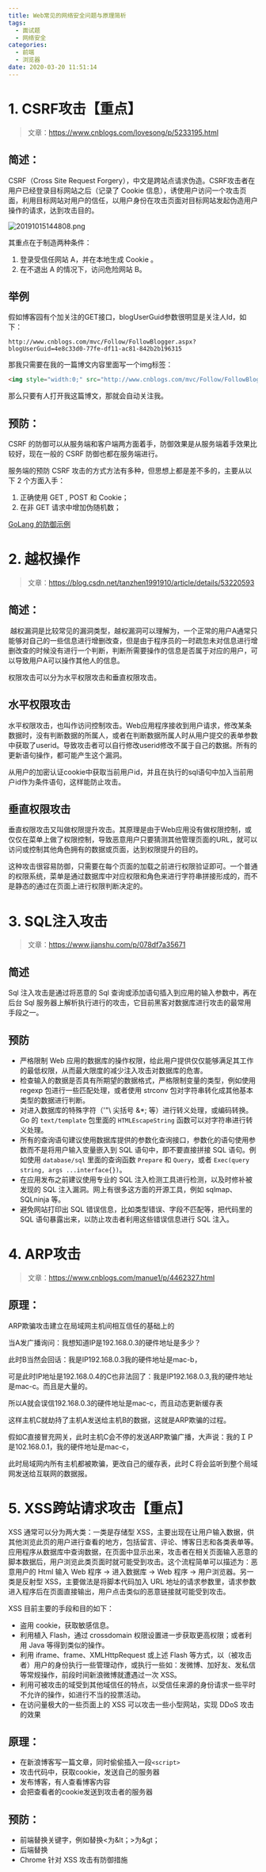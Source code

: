 ```yaml
---
title: Web常见的网络安全问题与原理简析
tags:
  - 面试题
  - 网络安全
categories:
  - 前端
  - 浏览器
date: 2020-03-20 11:51:14
---
```

# 1. CSRF攻击【重点】

> 文章：https://www.cnblogs.com/lovesong/p/5233195.html

## 简述：

CSRF（Cross Site Request Forgery），中文是跨站点请求伪造。CSRF攻击者在用户已经登录目标网站之后（记录了 Cookie 信息），诱使用户访问一个攻击页面，利用目标网站对用户的信任，以用户身份在攻击页面对目标网站发起伪造用户操作的请求，达到攻击目的。

![20191015144808.png](http://img.cdn.esunr.xyz/markdown/20191015144808.png)

其重点在于制造两种条件：

1. 登录受信任网站 A，并在本地生成 Cookie 。
2. 在不退出 A 的情况下，访问危险网站 B。

## 举例

假如博客园有个加关注的GET接口，blogUserGuid参数很明显是关注人Id，如下：
```
http://www.cnblogs.com/mvc/Follow/FollowBlogger.aspx?blogUserGuid=4e8c33d0-77fe-df11-ac81-842b2b196315
```
那我只需要在我的一篇博文内容里面写一个img标签：
```html
<img style="width:0;" src="http://www.cnblogs.com/mvc/Follow/FollowBlogger.aspx?blogUserGuid=4e8c33d0-77fe-df11-ac81-842b2b196315"   />
```
那么只要有人打开我这篇博文，那就会自动关注我。

## 预防：

CSRF 的防御可以从服务端和客户端两方面着手，防御效果是从服务端着手效果比较好，现在一般的 CSRF 防御也都在服务端进行。

服务端的预防 CSRF 攻击的方式方法有多种，但思想上都是差不多的，主要从以下 2 个方面入手：

1. 正确使用 GET , POST 和 Cookie；
2. 在非 GET 请求中增加伪随机数；

[GoLang 的防御示例](https://learnku.com/docs/build-web-application-with-golang/091-prevention-of-csrf-attacks/3209)



# 2. 越权操作

> 文章：https://blog.csdn.net/tanzhen1991910/article/details/53220593

## 简述：
 越权漏洞是比较常见的漏洞类型，越权漏洞可以理解为，一个正常的用户A通常只能够对自己的一些信息进行增删改查，但是由于程序员的一时疏忽未对信息进行增删改查的时候没有进行一个判断，判断所需要操作的信息是否属于对应的用户，可以导致用户A可以操作其他人的信息。​

权限攻击可以分为水平权限攻击和垂直权限攻击。

## 水平权限攻击

水平权限攻击，也叫作访问控制攻击。Web应用程序接收到用户请求，修改某条数据时，没有判断数据的所属人，或者在判断数据所属人时从用户提交的表单参数中获取了userid。导致攻击者可以自行修改userid修改不属于自己的数据。所有的更新语句操作，都可能产生这个漏洞。

从用户的加密认证cookie中获取当前用户id，并且在执行的sql语句中加入当前用户id作为条件语句，这样能防止攻击。

## 垂直权限攻击

垂直权限攻击又叫做权限提升攻击。其原理是由于Web应用没有做权限控制，或仅仅在菜单上做了权限控制，导致恶意用户只要猜测其他管理页面的URL，就可以访问或控制其他角色拥有的数据或页面，达到权限提升的目的。

这种攻击很容易防御，只需要在每个页面的加载之前进行权限验证即可。一个普通的权限系统，菜单是通过数据库中对应权限和角色来进行字符串拼接形成的，而不是静态的通过在页面上进行权限判断决定的。




# 3. SQL注入攻击

> 文章：https://www.jianshu.com/p/078df7a35671

## 简述
Sql 注入攻击是通过将恶意的 Sql 查询或添加语句插入到应用的输入参数中，再在后台 Sql 服务器上解析执行进行的攻击，它目前黑客对数据库进行攻击的最常用手段之一。

## 预防

*   严格限制 Web 应用的数据库的操作权限，给此用户提供仅仅能够满足其工作的最低权限，从而最大限度的减少注入攻击对数据库的危害。
*   检查输入的数据是否具有所期望的数据格式，严格限制变量的类型，例如使用 regexp 包进行一些匹配处理，或者使用 strconv 包对字符串转化成其他基本类型的数据进行判断。
*   对进入数据库的特殊字符（'"\\ 尖括号 &\*; 等）进行转义处理，或编码转换。Go 的 `text/template` 包里面的 `HTMLEscapeString` 函数可以对字符串进行转义处理。
*   所有的查询语句建议使用数据库提供的参数化查询接口，参数化的语句使用参数而不是将用户输入变量嵌入到 SQL 语句中，即不要直接拼接 SQL 语句。例如使用 `database/sql` 里面的查询函数 `Prepare` 和 `Query`，或者 `Exec(query string, args ...interface{})`。
*   在应用发布之前建议使用专业的 SQL 注入检测工具进行检测，以及时修补被发现的 SQL 注入漏洞。网上有很多这方面的开源工具，例如 sqlmap、SQLninja 等。
*   避免网站打印出 SQL 错误信息，比如类型错误、字段不匹配等，把代码里的 SQL 语句暴露出来，以防止攻击者利用这些错误信息进行 SQL 注入。




# 4. ARP攻击

> 文章：https://www.cnblogs.com/manue1/p/4462327.html

## 原理：
ARP欺骗攻击建立在局域网主机间相互信任的基础上的

当A发广播询问：我想知道IP是192.168.0.3的硬件地址是多少？

此时B当然会回话：我是IP192.168.0.3我的硬件地址是mac\-b，

可是此时IP地址是192.168.0.4的C也非法回了：我是IP192.168.0.3,我的硬件地址是mac\-c。而且是大量的。

所以A就会误信192.168.0.3的硬件地址是mac\-c，而且动态更新缓存表

这样主机C就劫持了主机A发送给主机B的数据，这就是ARP欺骗的过程。

假如C直接冒充网关，此时主机C会不停的发送ARP欺骗广播，大声说：我的ＩＰ是102.168.0.1，我的硬件地址是mac-c，

此时局域网内所有主机都被欺骗，更改自己的缓存表，此时Ｃ将会监听到整个局域网发送给互联网的数据报。




# 5. XSS跨站请求攻击【重点】

XSS 通常可以分为两大类：一类是存储型 XSS，主要出现在让用户输入数据，供其他浏览此页的用户进行查看的地方，包括留言、评论、博客日志和各类表单等。应用程序从数据库中查询数据，在页面中显示出来，攻击者在相关页面输入恶意的脚本数据后，用户浏览此类页面时就可能受到攻击。这个流程简单可以描述为：恶意用户的 Html 输入 Web 程序 \-> 进入数据库 \-> Web 程序 \-> 用户浏览器。另一类是反射型 XSS，主要做法是将脚本代码加入 URL 地址的请求参数里，请求参数进入程序后在页面直接输出，用户点击类似的恶意链接就可能受到攻击。

XSS 目前主要的手段和目的如下：

*   盗用 cookie，获取敏感信息。
*   利用植入 Flash，通过 crossdomain 权限设置进一步获取更高权限；或者利用 Java 等得到类似的操作。
*   利用 iframe、frame、XMLHttpRequest 或上述 Flash 等方式，以（被攻击者）用户的身份执行一些管理动作，或执行一些如：发微博、加好友、发私信等常规操作，前段时间新浪微博就遭遇过一次 XSS。
*   利用可被攻击的域受到其他域信任的特点，以受信任来源的身份请求一些平时不允许的操作，如进行不当的投票活动。
*   在访问量极大的一些页面上的 XSS 可以攻击一些小型网站，实现 DDoS 攻击的效果

## 原理：
- 在新浪博客写一篇文章，同时偷偷插入一段`<script>`
- 攻击代码中，获取cookie，发送自己的服务器
- 发布博客，有人查看博客内容
- 会把查看者的cookie发送到攻击者的服务器

## 预防：
- 前端替换关键字，例如替换<为&lt；>为&gt；
- 后端替换
- Chrome 针对 XSS 攻击有防御措施


